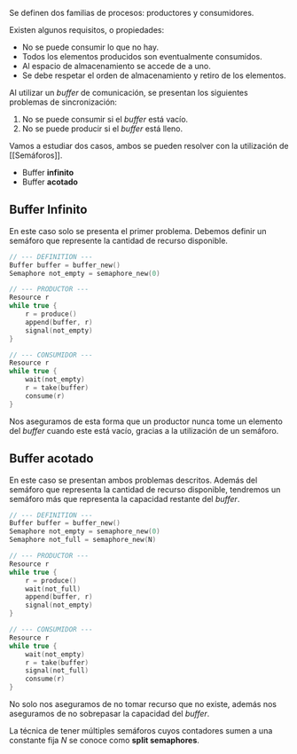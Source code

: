 Se definen dos familias de procesos: productores y consumidores.

Existen algunos requisitos, o propiedades:

- No se puede consumir lo que no hay.
- Todos los elementos producidos son eventualmente consumidos.
- Al espacio de almacenamiento se accede de a uno.
- Se debe respetar el orden de almacenamiento y retiro de los elementos.

Al utilizar un *buffer* de comunicación, se presentan los siguientes problemas de sincronización:

1. No se puede consumir si el *buffer* está vacío.
2. No se puede producir si el *buffer* está lleno.

Vamos a estudiar dos casos, ambos se pueden resolver con la utilización de [[Semáforos]].

- Buffer **infinito**
- Buffer **acotado**

## Buffer Infinito

En este caso solo se presenta el primer problema. Debemos definir un semáforo que represente la cantidad de recurso disponible.

```C
// --- DEFINITION ---
Buffer buffer = buffer_new()
Semaphore not_empty = semaphore_new(0)
```

```C 
// --- PRODUCTOR ---
Resource r
while true {
	r = produce()
	append(buffer, r)
	signal(not_empty)
}
```

```C
// --- CONSUMIDOR ---
Resource r
while true {
	wait(not_empty)
	r = take(buffer)
	consume(r)
}
```

Nos aseguramos de esta forma que un productor nunca tome un elemento del *buffer* cuando este está vacío, gracias a la utilización de un semáforo.

## Buffer acotado

En este caso se presentan ambos problemas descritos. Además del semáforo que representa la cantidad de recurso disponible, tendremos un semáforo más que representa la capacidad restante del *buffer*.

```C
// --- DEFINITION ---
Buffer buffer = buffer_new()
Semaphore not_empty = semaphore_new(0)
Semaphore not_full = semaphore_new(N)
```

```C 
// --- PRODUCTOR ---
Resource r
while true {
	r = produce()
	wait(not_full)
	append(buffer, r)
	signal(not_empty)
}
```

```C
// --- CONSUMIDOR ---
Resource r
while true {
	wait(not_empty)
	r = take(buffer)
	signal(not_full)
	consume(r)
}
```

No solo nos aseguramos de no tomar recurso que no existe, además nos aseguramos de no sobrepasar la capacidad del *buffer*.

La técnica de tener múltiples semáforos cuyos contadores sumen a una constante fija $N$ se conoce como **split semaphores**.
